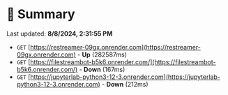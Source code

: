 # 📖 Summary
Last updated: **8/8/2024, 2:31:55 PM**

- `GET` [https://restreamer-09gx.onrender.com](https://restreamer-09gx.onrender.com) - **Up** (282587ms)
- `GET` [https://filestreambot-b5k6.onrender.com/](https://filestreambot-b5k6.onrender.com/) - **Down** (167ms)
- `GET` [https://jupyterlab-python3-12-3.onrender.com](https://jupyterlab-python3-12-3.onrender.com) - **Down** (212ms)
